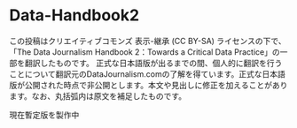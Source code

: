# Data-Handbook2
この投稿はクリエイティブコモンズ 表示-継承 (CC BY-SA) ライセンスの下で、「The Data Journalism Handbook 2：Towards a Critical Data Practice」の一部を翻訳したものです。 正式な日本語版が出るまでの間、個人的に翻訳を行うことについて翻訳元のDataJournalism.comの了解を得ています。正式な日本語版が公開された時点で非公開とします。本文や見出しに修正を加えることがあります。なお、丸括弧内は原文を補足したものです。

現在暫定版を製作中
